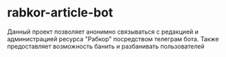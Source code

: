 # rabkor-article-bot
Данный проект позволяет анонимно связываться с редакцией и администрацией ресурса "Рабкор" посредством телеграм бота. Также предоставляет возможность банить и разбанивать пользователей
